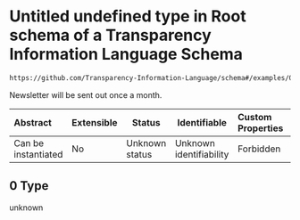 # Untitled undefined type in Root schema of a Transparency Information Language Schema

```txt
https://github.com/Transparency-Information-Language/schema#/examples/0/dataDisclosed/0/purposes/0
```

Newsletter will be sent out once a month.


| Abstract            | Extensible | Status         | Identifiable            | Custom Properties | Additional Properties | Access Restrictions | Defined In                                                           |
| :------------------ | ---------- | -------------- | ----------------------- | :---------------- | --------------------- | ------------------- | -------------------------------------------------------------------- |
| Can be instantiated | No         | Unknown status | Unknown identifiability | Forbidden         | Allowed               | none                | [tilt-schema.json\*](../out/tilt-schema.json "open original schema") |

## 0 Type

unknown
